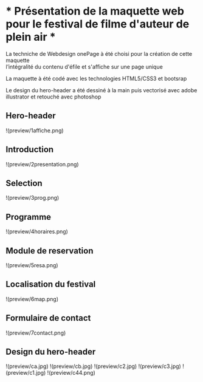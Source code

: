 # * Présentation de la maquette web pour le festival de filme d'auteur de plein air * 

La techniche de Webdesign onePage à été choisi pour la création de cette maquette  
l’intégralité du contenu d'éfile et s'affiche sur une page unique  
  
La maquette à été codé avec les technologies HTML5/CSS3 et bootsrap  

Le design du hero-header a été dessiné à la main puis vectorisé avec adobe illustrator et retouché avec photoshop


## Hero-header
!(preview/1affiche.png)

## Introduction
!(preview/2presentation.png)

## Selection
!(preview/3prog.png)

## Programme
!(preview/4horaires.png)

## Module de reservation
!(preview/5resa.png)

## Localisation du festival
!(preview/6map.png)

## Formulaire de contact
!(preview/7contact.png)

## Design du hero-header
!(preview/ca.jpg)
!(preview/cb.jpg)
!(preview/c2.jpg)
!(preview/c3.jpg)
!(preview/c1.jpg)
!(preview/c44.png)


